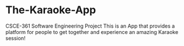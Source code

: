 # The-Karaoke-App
CSCE-361 Software Engineering Project
This is an App that provides a platform for people to get together and experience an amazing Karaoke session!

